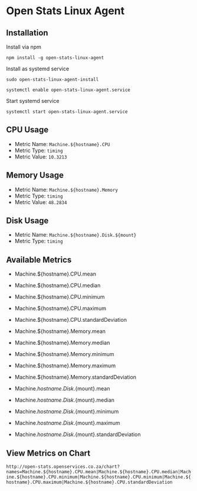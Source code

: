 # Open Stats Linux Agent

## Installation

Install via npm

`npm install -g open-stats-linux-agent`

Install as systemd service

`sudo open-stats-linux-agent-install`

`systemctl enable open-stats-linux-agent.service`

Start systemd service

`systemctl start open-stats-linux-agent.service`

## CPU Usage

* Metric Name: `Machine.${hostname}.CPU`
* Metric Type: `timing`
* Metric Value: `10.3213`

## Memory Usage

* Metric Name: `Machine.${hostname}.Memory`
* Metric Type: `timing`
* Metric Value: `48.2834`

## Disk Usage

* Metric Name: `Machine.${hostname}.Disk.${mount}`
* Metric Type: `timing`

## Available Metrics

* Machine.${hostname}.CPU.mean
* Machine.${hostname}.CPU.median
* Machine.${hostname}.CPU.minimum
* Machine.${hostname}.CPU.maximum
* Machine.${hostname}.CPU.standardDeviation

* Machine.${hostname}.Memory.mean
* Machine.${hostname}.Memory.median
* Machine.${hostname}.Memory.minimum
* Machine.${hostname}.Memory.maximum
* Machine.${hostname}.Memory.standardDeviation

* Machine.${hostname}.Disk.${mount}.mean
* Machine.${hostname}.Disk.${mount}.median
* Machine.${hostname}.Disk.${mount}.minimum
* Machine.${hostname}.Disk.${mount}.maximum
* Machine.${hostname}.Disk.${mount}.standardDeviation

## View Metrics on Chart

`http://open-stats.openservices.co.za/chart?names=Machine.${hostname}.CPU.mean|Machine.${hostname}.CPU.median|Machine.${hostname}.CPU.minimum|Machine.${hostname}.CPU.minimum|Machine.${hostname}.CPU.maximum|Machine.${hostname}.CPU.standardDeviation`

